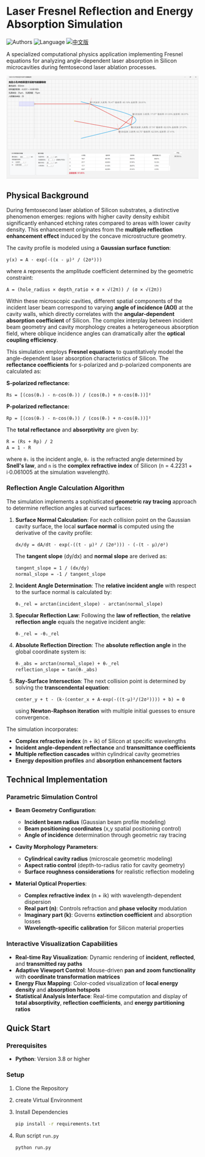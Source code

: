 # Laser Fresnel Reflection and Energy Absorption Simulation

![Authors](https://img.shields.io/badge/Authors-Huanzhen%20Zhang%2C%20Zhongpeng%20Li-blue) ![Language](https://img.shields.io/badge/Language-Python-yellow) [![中文版](https://img.shields.io/badge/README_ch-点击切换-brightgreen)](./readme/README-ch.md)

A specialized computational physics application implementing Fresnel equations for analyzing angle-dependent laser absorption in Silicon microcavities during femtosecond laser ablation processes.

![demo](./readme/demo.png)

## Physical Background

During femtosecond laser ablation of Silicon substrates, a distinctive phenomenon emerges: regions with higher cavity density exhibit significantly enhanced etching rates compared to areas with lower cavity density. This enhancement originates from the **multiple reflection enhancement effect** induced by the concave microstructure geometry.

The cavity profile is modeled using a **Gaussian surface function**:

```
y(x) = A · exp(-((x - μ)² / (2σ²)))
```

where `A` represents the amplitude coefficient determined by the geometric constraint:

```
A = (hole_radius × depth_ratio × σ × √(2π)) / (σ × √(2π))
```

Within these microscopic cavities, different spatial components of the incident laser beam correspond to varying **angle of incidence (AOI)** at the cavity walls, which directly correlates with the **angular-dependent absorption coefficient** of Silicon. The complex interplay between incident beam geometry and cavity morphology creates a heterogeneous absorption field, where oblique incidence angles can dramatically alter the **optical coupling efficiency**.

This simulation employs **Fresnel equations** to quantitatively model the angle-dependent laser absorption characteristics of Silicon. The **reflectance coefficients** for s-polarized and p-polarized components are calculated as:

**S-polarized reflectance:**
```
Rs = [(cos(θᵢ) - n·cos(θᵣ)) / (cos(θᵢ) + n·cos(θᵣ))]²
```

**P-polarized reflectance:**
```
Rp = [(cos(θᵣ) - n·cos(θᵢ)) / (cos(θᵣ) + n·cos(θᵢ))]²
```

The **total reflectance** and **absorptivity** are given by:
```
R = (Rs + Rp) / 2
A = 1 - R
```

where `θᵢ` is the incident angle, `θᵣ` is the refracted angle determined by **Snell's law**, and `n` is the **complex refractive index** of Silicon (n = 4.2231 + i·0.061005 at the simulation wavelength).

### Reflection Angle Calculation Algorithm

The simulation implements a sophisticated **geometric ray tracing** approach to determine reflection angles at curved surfaces:

1. **Surface Normal Calculation**: For each collision point on the Gaussian cavity surface, the local **surface normal** is computed using the derivative of the cavity profile:
   ```
   dx/dy = dA/dt · exp(-((t - μ)² / (2σ²))) · (-(t - μ)/σ²)
   ```
   
   The **tangent slope** (dy/dx) and **normal slope** are derived as:
   ```
   tangent_slope = 1 / (dx/dy)
   normal_slope = -1 / tangent_slope
   ```

2. **Incident Angle Determination**: The **relative incident angle** with respect to the surface normal is calculated by:
   ```
   θᵢ_rel = arctan(incident_slope) - arctan(normal_slope)
   ```

3. **Specular Reflection Law**: Following the **law of reflection**, the **relative reflection angle** equals the negative incident angle:
   ```
   θᵣ_rel = -θᵢ_rel
   ```

4. **Absolute Reflection Direction**: The **absolute reflection angle** in the global coordinate system is:
   ```
   θᵣ_abs = arctan(normal_slope) + θᵣ_rel
   reflection_slope = tan(θᵣ_abs)
   ```

5. **Ray-Surface Intersection**: The next collision point is determined by solving the **transcendental equation**:
   ```
   center_y + t - (k·(center_x + A·exp(-((t-μ)²/(2σ²)))) + b) = 0
   ```
   using **Newton-Raphson iteration** with multiple initial guesses to ensure convergence.

The simulation incorporates:

- **Complex refractive index** (n + ik) of Silicon at specific wavelengths
- **Incident angle-dependent reflectance** and **transmittance coefficients**
- **Multiple reflection cascades** within cylindrical cavity geometries
- **Energy deposition profiles** and **absorption enhancement factors**

## Technical Implementation

### Parametric Simulation Control
- **Beam Geometry Configuration**: 
  - **Incident beam radius** (Gaussian beam profile modeling)
  - **Beam positioning coordinates** (x,y spatial positioning control)
  - **Angle of incidence** determination through geometric ray tracing
  
- **Cavity Morphology Parameters**:
  - **Cylindrical cavity radius** (microscale geometric modeling)
  - **Aspect ratio control** (depth-to-radius ratio for cavity geometry)
  - **Surface roughness considerations** for realistic reflection modeling

- **Material Optical Properties**:
  - **Complex refractive index** (n + ik) with wavelength-dependent dispersion
  - **Real part (n)**: Controls refraction and **phase velocity** modulation
  - **Imaginary part (k)**: Governs **extinction coefficient** and absorption losses
  - **Wavelength-specific calibration** for Silicon material properties

### Interactive Visualization Capabilities
- **Real-time Ray Visualization**: Dynamic rendering of **incident**, **reflected**, and **transmitted ray paths**
- **Adaptive Viewport Control**: Mouse-driven **pan and zoom functionality** with **coordinate transformation matrices**
- **Energy Flux Mapping**: Color-coded visualization of **local energy density** and **absorption hotspots**
- **Statistical Analysis Interface**: Real-time computation and display of **total absorptivity**, **reflection coefficients**, and **energy partitioning ratios**

## Quick Start

### Prerequisites
- **Python**: Version 3.8 or higher

### Setup

1. Clone the Repository

2. create Virtual Environment

3. Install Dependencies
   ```bash
   pip install -r requirements.txt
   ```

4. Run script `run.py` 
   ```bash
   python run.py
   ```


